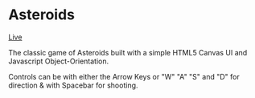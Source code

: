 Asteroids
=========

[Live](http://aaron-coding.github.io/Asteroids/)

The classic game of Asteroids built with a simple HTML5 Canvas UI and Javascript Object-Orientation.

Controls can be with either the Arrow Keys or "W" "A" "S" and "D" for direction & with Spacebar for shooting.
